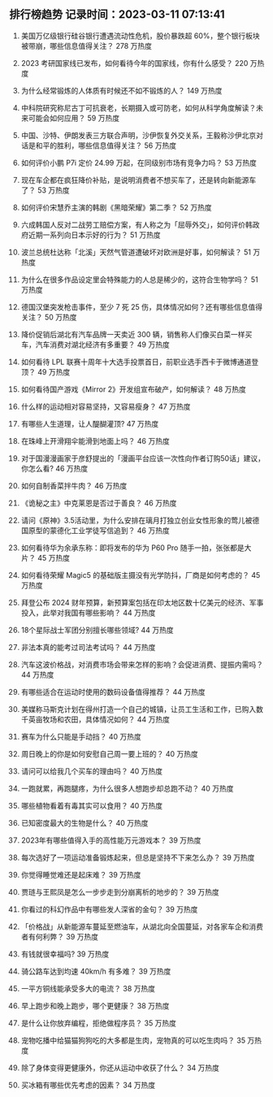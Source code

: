 
## 排行榜趋势 记录时间：2023-03-11 07:13:41
  
  1. 美国万亿级银行硅谷银行遭遇流动性危机，股价暴跌超 60%，整个银行板块被带崩，哪些信息值得关注？ 278 万热度
    
  2. 2023 考研国家线已发布，如何看待今年的国家线，你有什么感受？ 220 万热度
    
  3. 为什么经常锻炼的人体质有时候还不如不锻炼的人？ 149 万热度
    
  4. 中科院研究称尼古丁可抗衰老，长期摄入或可防老，如何从科学角度解读？未来可能会如何应用？ 59 万热度
    
  5. 中国、沙特、伊朗发表三方联合声明，沙伊恢复外交关系，王毅称沙伊北京对话是和平的胜利，哪些信息值得关注？ 56 万热度
    
  6. 如何评价小鹏 P7i 定价 24.99 万起，在同级别市场有竞争力吗？ 53 万热度
    
  7. 现在车企都在疯狂降价补贴，是说明消费者不想买车了，还是转向新能源车了？ 53 万热度
    
  8. 如何评价宋慧乔主演的韩剧《黑暗荣耀》第二季？ 52 万热度
    
  9. 六成韩国人反对二战劳工赔偿方案，有人称之为「屈辱外交」，如何评价韩政府近期一系列向日本示好的行为？ 51 万热度
    
  10. 波兰总统杜达称「北溪」天然气管道遭破坏对欧洲是好事，如何解读？ 51 万热度
    
  11. 为什么在很多作品设定里会特殊能力的人总是稀少的，这符合生物学吗？ 51 万热度
    
  12. 德国汉堡突发枪击事件，至少 7 死 25 伤，具体情况如何？还有哪些信息值得关注？ 50 万热度
    
  13. 降价促销后湖北有汽车品牌一天卖近 300 辆，销售称人们像买白菜一样买车，汽车消费对湖北经济有多重要？ 49 万热度
    
  14. 如何看待 LPL 联赛十周年十大选手投票首日，前职业选手西卡于微博通道登顶？ 49 万热度
    
  15. 如何看待国产游戏《Mirror 2》开发组宣布破产，如何解读？ 48 万热度
    
  16. 什么样的运动相对容易坚持，又容易瘦身？ 47 万热度
    
  17. 有哪些人生道理，让人醍醐灌顶? 47 万热度
    
  18. 在珠峰上开滑翔伞能滑到地面上吗？ 46 万热度
    
  19. 对于国漫漫画家于彦舒提出的「漫画平台应该一次性向作者订购50话」建议，你怎么看? 46 万热度
    
  20. 如何自制香菜拌牛肉？ 46 万热度
    
  21. 《诡秘之主》中克莱恩是否过于善良？ 46 万热度
    
  22. 请问《原神》3.5活动里，为什么安排在璃月打独立创业女性形象的莺儿被德国原型的蒙德化工业学徒写信追到？ 46 万热度
    
  23. 如何看待华为余承东称：即将发布的华为 P60 Pro 随手一拍，张张都是大片？ 45 万热度
    
  24. 如何看待荣耀 Magic5 的基础版主摄没有光学防抖，厂商是如何考虑的？ 45 万热度
    
  25. 拜登公布 2024 财年预算，新预算案包括在印太地区数十亿美元的经济、军事投入，此举对我国有哪些影响？ 44 万热度
    
  26. 18个星际战士军团分别擅长哪些领域? 44 万热度
    
  27. 非法本真的能考过司法考试吗？ 44 万热度
    
  28. 汽车这波价格战，对消费市场会带来怎样的影响？会促进消费、提振内需吗？ 44 万热度
    
  29. 有哪些适合在运动时使用的数码设备值得推荐？ 44 万热度
    
  30. 美媒称马斯克计划在得州打造一个自己的城镇，让员工生活和工作，已购入数千英亩牧场和农田，具体情况如何？ 44 万热度
    
  31. 赛车为什么只能是手动挡？ 40 万热度
    
  32. 周日晚上的你是如何安慰自己周一要上班的？ 40 万热度
    
  33. 请问可以给我几个买车的理由吗？ 40 万热度
    
  34. 一跑就累，再跑腿疼，为什么很多人想跑步却总跑不动？ 40 万热度
    
  35. 哪些植物看着有毒其实可以食用？ 40 万热度
    
  36. 已知密度最大的生物是什么？ 40 万热度
    
  37. 2023年有哪些值得入手的高性能万元游戏本？ 39 万热度
    
  38. 每次选好了一项运动准备锻炼起来，但总是坚持不下来怎么办？ 39 万热度
    
  39. 你觉得睡觉难还是起床难？ 39 万热度
    
  40. 贾琏与王熙凤是怎么一步步走到分崩离析的地步的？ 39 万热度
    
  41. 你看过的科幻作品中有哪些发人深省的金句？ 39 万热度
    
  42. 「价格战」从新能源车蔓延至燃油车，从湖北向全国蔓延，对各家车企和消费者有何利弊？ 39 万热度
    
  43. 有钱就很幸福吗? 39 万热度
    
  44. 骑公路车达到均速 40km/h 有多难？ 39 万热度
    
  45. 一平方铜线能承受多大的电流？ 38 万热度
    
  46. 早上跑步和晚上跑步，哪个更健康？ 38 万热度
    
  47. 是什么让你放弃编程，拒绝做程序员？ 35 万热度
    
  48. 宠物吃播中给猫猫狗狗吃的大多都是生肉，宠物真的可以吃生肉吗？ 35 万热度
    
  49. 除了身体变得更健康外，你还从运动中收获了什么？ 34 万热度
    
  50. 买冰箱有哪些优先考虑的因素？ 34 万热度
    